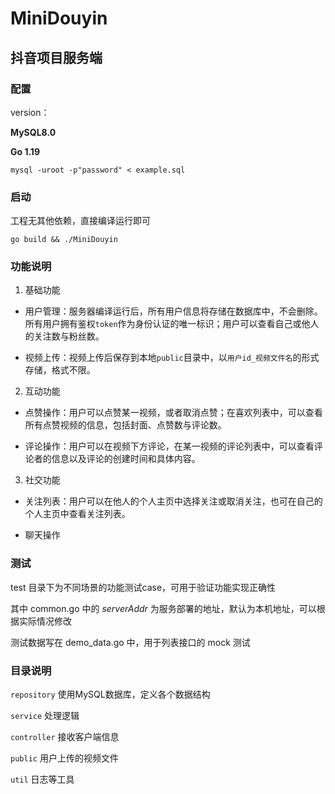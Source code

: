 # MiniDouyin

## 抖音项目服务端

### 配置

version：

**MySQL8.0**

**Go 1.19**


```shell
mysql -uroot -p"password" < example.sql
```

### 启动

工程无其他依赖，直接编译运行即可

```shell
go build && ./MiniDouyin
```

### 功能说明

1. 基础功能

- 用户管理：服务器编译运行后，所有用户信息将存储在数据库中，不会删除。所有用户拥有鉴权`token`作为身份认证的唯一标识；用户可以查看自己或他人的关注数与粉丝数。

- 视频上传：视频上传后保存到本地`public`目录中，以`用户id_视频文件名`的形式存储，格式不限。

2. 互动功能

- 点赞操作：用户可以点赞某一视频，或者取消点赞；在喜欢列表中，可以查看所有点赞视频的信息，包括封面、点赞数与评论数。

- 评论操作：用户可以在视频下方评论，在某一视频的评论列表中，可以查看评论者的信息以及评论的创建时间和具体内容。

3. 社交功能

- 关注列表：用户可以在他人的个人主页中选择关注或取消关注，也可在自己的个人主页中查看关注列表。

- 聊天操作

### 测试

test 目录下为不同场景的功能测试case，可用于验证功能实现正确性

其中 common.go 中的 _serverAddr_ 为服务部署的地址，默认为本机地址，可以根据实际情况修改

测试数据写在 demo_data.go 中，用于列表接口的 mock 测试

### 目录说明

`repository` 使用MySQL数据库，定义各个数据结构

`service` 处理逻辑

`controller` 接收客户端信息

`public` 用户上传的视频文件

`util` 日志等工具